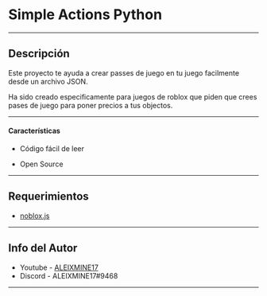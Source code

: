 # Simple Actions Python
---

## Descripción

Este proyecto te ayuda a crear passes de juego en tu juego facilmente desde un archivo JSON.

Ha sido creado especificamente para juegos de roblox que piden que crees pases de juego para poner precios a tus objectos.


---

#### Características

- Código fácil de leer

- Open Source

---

## Requerimientos

- [noblox.js](https://github.com/noblox/noblox.js)

---

## Info del Autor

- Youtube - [ALEIXMINE17](https://www.youtube.com/channel/UC4VQTpVqMDXUAaqQxI217XQ)
- Discord - ALEIXMINE17#9468

---
